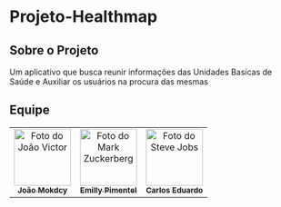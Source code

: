 # Projeto-Healthmap
## Sobre o Projeto
Um aplicativo que busca reunir informações das Unidades Basicas de Saúde e Auxiliar os usuários na procura das mesmas
## Equipe 
<table>
  <tr>
    <td align="center">
      <a href="#">
        <img src="https://avatars.githubusercontent.com/u/91168785?s=96&v=4" width="100px;" alt="Foto do João Victor"/><br>
        <sub>
          <b>João Mokdcy</b>
        </sub>
      </a>
    </td>
    <td align="center">
      <a href="#">
        <img src="https://projeto-healthmap.web.app/front/imagens/emilly_pimentel.png" width="100px;" alt="Foto do Mark Zuckerberg"/><br>
        <sub>
          <b>Emilly Pimentel</b>
        </sub>
      </a>
    </td>
    <td align="center">
      <a href="#">
        <img src="https://projeto-healthmap.web.app/front/imagens/carlos_eduardo.png" width="100px;" alt="Foto do Steve Jobs"/><br>
        <sub>
          <b>Carlos Eduardo</b>
        </sub>
      </a>
    </td>
  </tr>
</table>
